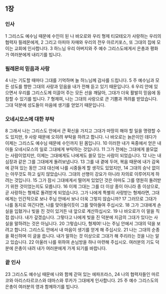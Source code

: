 ## 1장
### 인사
1 그리스도 예수님 때문에 수인이 된 나 바오로와 우리 형제 티모테오가 사랑하는 우리의 협력자 필레몬에게,
2 그리고 아피아 자매와 우리의 전우 아르키포스, 또 그대의 집에 모이는 교회에 인사합니다.
3 하느님 우리 아버지와 주 예수 그리스도에게서 은총과 평화가 여러분에게 내리기를 빕니다.
### 필레몬의 믿음과 사랑
4 나는 기도할 때마다 그대를 기억하며 늘 하느님께 감사를 드립니다.
5 주 예수님과 모든 성도를 향한 그대의 사랑과 믿음을 내가 전해 듣고 있기 때문입니다.
6 우리 안에 있으면서 우리를 그리스도께 이끌어 주는 모든 선을 깨달아, 그대가 더욱 활발히 믿음에 동참할 수 있기를 빕니다.
7 형제여, 나는 그대의 사랑으로 큰 기쁨과 격려를 받았습니다. 그대 덕분에 성도들이 마음에 생기를 얻었기 때문입니다.
### 오네시모스에 대한 부탁
8 그래서 나는 그리스도 안에서 큰 확신을 가지고 그대가 마땅히 해야 할 일을 명령할 수도 있지만,
9 사랑 때문에 오히려 부탁을 하려고 합니다. 나 바오로는 늙은이인 데다가 이제는 그리스도 예수님 때문에 수인까지 된 몸입니다.
10 이러한 내가 옥중에서 얻은 내 아들 오네시모스의 일로 그대에게 부탁하는 것입니다.
11 그가 전에는 그대에게 쓸모없는 사람이었지만, 이제는 그대에게도 나에게도 쓸모 있는 사람이 되었습니다.
12 나는 내 심장과 같은 그를 그대에게 돌려보냅니다.
13 그를 내 곁에 두어, 복음 때문에 내가 감옥에 갇혀 있는 동안 그대 대신에 나를 시중들게 할 생각도 있었지만,
14 그대의 승낙 없이는 아무것도 하고 싶지 않았습니다. 그대의 선행이 강요가 아니라 자의로 이루어지게 하려는 것입니다.
15 그가 잠시 그대에게서 떨어져 있었던 것은 아마도 그를 영원히 돌려받기 위한 것이었는지도 모릅니다.
16 이제 그대는 그를 더 이상 종이 아니라 종 이상으로, 곧 사랑하는 형제로 돌려받게 되었습니다. 그가 나에게 특별히 사랑받는 형제라면, 그대에게는 인간적으로 보나 주님 안에서 보나 더욱 그렇지 않습니까?
17 그러므로 그대가 나를 동지로 여긴다면, 나를 맞아들이듯이 그를 맞아들여 주십시오.
18 그가 그대에게 손실을 입혔거나 빚을 진 것이 있거든 내 앞으로 계산하십시오.
19 나 바오로가 이 말을 직접 씁니다. 내가 갚겠습니다. 그렇다고 나에게 빚을 진 덕분에 지금의 그대가 있다는 사실을 말하려는 것은 아닙니다.
20 그렇습니다, 형제여! 나는 주님 안에서 그대의 덕을 보려고 합니다. 그리스도 안에서 내 마음이 생기를 얻게 해 주십시오.
21 나는 그대의 순종을 확신하며 이 글을 씁니다. 내가 말하는 것 이상으로 그대가 해 주리라는 것을 나는 알고 있습니다.
22 아울러 나를 위하여 손님방을 하나 마련해 주십시오. 여러분의 기도 덕분에 은총이 내려 내가 여러분에게 가게 되기를 바랍니다.
### 끝 인사
23 그리스도 예수님 때문에 나와 함께 갇혀 있는 에파프라스,
24 나의 협력자들인 마르코와 아리스타르코스와 데마스와 루카가 그대에게 인사합니다.
25 주 예수 그리스도의 은총이 여러분의 영과 함께하기를 빕니다.
